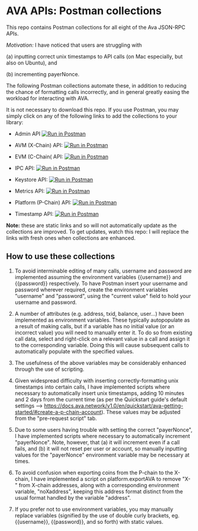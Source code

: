 # AVA APIs: Postman collections

This repo contains Postman collections for all eight of the Ava JSON-RPC APIs.

*Motivation:* I have noticed that users are struggling with 

(a) inputting correct unix timestamps to API calls (on Mac especially, but also on Ubuntu), and 

(b) incrementing payerNonce. 

The following Postman collections automate these, in addition to reducing the chance of formatting calls incorrectly, and in general greatly easing the workload for interacting with AVA.

It is not necessary to download this repo. If you use Postman, you may simply click on any of the following links to add the collections to your library:

- Admin API                 [![Run in Postman](https://run.pstmn.io/button.svg)](https://app.getpostman.com/run-collection/8dd8f41bc190fd42607e)

- AVM (X-Chain) API:        [![Run in Postman](https://run.pstmn.io/button.svg)](https://app.getpostman.com/run-collection/269348fb38988ffa4d2f)

- EVM (C-Chain( API:        [![Run in Postman](https://run.pstmn.io/button.svg)](https://app.getpostman.com/run-collection/269348fb38988ffa4d2f)

- IPC API:                  [![Run in Postman](https://run.pstmn.io/button.svg)](https://app.getpostman.com/run-collection/8a4f6ad5cfd004175d71)

- Keystore API:             [![Run in Postman](https://run.pstmn.io/button.svg)](https://app.getpostman.com/run-collection/d82c54eebe28afb54927)

- Metrics API:              [![Run in Postman](https://run.pstmn.io/button.svg)](https://app.getpostman.com/run-collection/25b6eed477b652661a0c)

- Platform (P-Chain) API:   [![Run in Postman](https://run.pstmn.io/button.svg)](https://app.getpostman.com/run-collection/35c691dc2fc821d7f1a5)

- Timestamp API:            [![Run in Postman](https://run.pstmn.io/button.svg)](https://app.getpostman.com/run-collection/0b79452b337de89a4c16)


**Note:** these are static links and so will not automatically update as the collections are improved. To get updates, watch this repo: I will replace the links with fresh ones when collections are enhanced.



## How to use these collections

1) To avoid interminable editing of many calls, username and password are implemented assuming the environment variables {{username}} and {{password}} respectively. To have Postman insert your username and password wherever required, create the environment variables "username" and "password", using the "current value" field to hold your username and password.

2) A number of attributes (e.g. address, txid, balance, user...) have been implemented as environment variables. These typically autopopulate as a result of making calls, but if a variable has no initial value (or an incorrect value) you will need to manually enter it. To do so from existing call data, select and right-click on a relevant value in a call and assign it to the corresponding variable. Doing this will cause subsequent calls to automatically populate with the specified values.

3) The usefulness of the above variables may be considerably enhanced through the use of scripting.

4) Given widespread difficulty with inserting correctly-formatting unix timestamps into certain calls, I have implemented scripts where necessary to automatically insert unix timestamps, adding 10 minutes and 2 days from the current time (as per the Quickstart guide's default settings --> https://docs.ava.network/v1.0/en/quickstart/ava-getting-started/#create-a-p-chain-account). These values may be adjusted from the "pre-request script" tab.

5) Due to some users having trouble with setting the correct "payerNonce", I have implemented scripts where necessary to automatically increment "payerNonce". Note, however, that (a) it will increment even if a call fails, and (b) it will not reset per user or account, so manually inputting values for the "payerNonce" environment variable may be necessary at times.

6) To avoid confusion when exporting coins from the P-chain to the X-chain, I have implemented a script on platform.exportAVA to remove "X-" from X-chain addresses, along with a corresponding environment variable, "noXaddress", keeping this address format distinct from the usual format handled by the variable "address".

7) If you prefer not to use environment variables, you may manually replace variables (signified by the use of double curly brackets, eg. {{username}}, {{password}}, and so forth) with static values.


